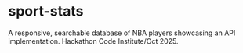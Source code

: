 # sport-stats
A responsive, searchable database of NBA players showcasing an API implementation. Hackathon Code Institute/Oct 2025.
